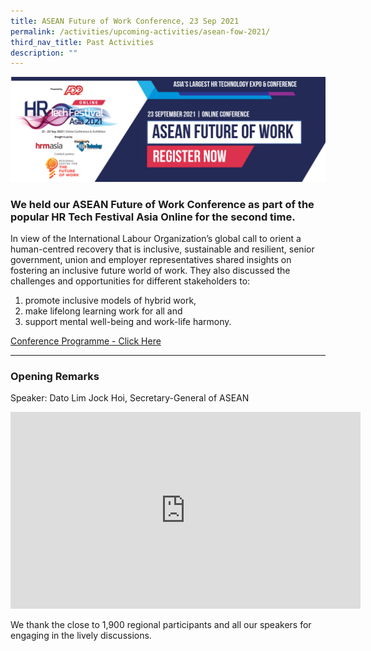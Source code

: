 ```yaml
---
title: ASEAN Future of Work Conference, 23 Sep 2021
permalink: /activities/upcoming-activities/asean-fow-2021/
third_nav_title: Past Activities
description: ""
---
```

![](/images/asean%20fow%202021%20conference%20banner.png)

### We held our ASEAN Future of Work Conference as part of the popular HR Tech Festival Asia Online for the second time. 

In view of the International Labour Organization’s global call to orient a human-centred recovery that is inclusive, sustainable and resilient, senior government, union and employer representatives shared insights on fostering an inclusive future world of work. They also discussed the challenges and opportunities for different stakeholders to:
1. promote inclusive models of hybrid work, 
2. make lifelong learning work for all and 
3. support mental well-being and work-life harmony. 

[Conference Programme - Click Here](/files/2021%20ASEAN%20FOW%20Conference%20-%20Provisional%20Programme%20(final).pdf)

---

### Opening Remarks

Speaker: Dato Lim Jock Hoi, Secretary-General of ASEAN 

<div class="bp-youtube">
<iframe width="560" height="315" src="https://www.youtube.com/embed/NN4I8nWIFFU" title="YouTube video player" frameborder="0" allow="accelerometer; autoplay; clipboard-write; encrypted-media; gyroscope; picture-in-picture" allowfullscreen></iframe>
</div>


We thank the close to 1,900 regional participants and all our speakers for engaging in the lively discussions.